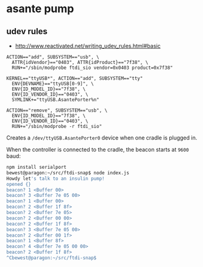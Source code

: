 
# asante pump

## udev rules

* http://www.reactivated.net/writing_udev_rules.html#basic

```
ACTION=="add", SUBSYSTEM=="usb", \
  ATTR{idVendor}=="0403", ATTR{idProduct}=="7f38", \
  RUN+="/sbin/modprobe ftdi_sio vendor=0x0403 product=0x7f38"

KERNEL=="ttyUSB*", ACTION=="add", SUBSYSTEM=="tty"
  ENV{DEVNAME}=="ttyUSB[0-9]", \
  ENV{ID_MODEL_ID}=="7f38", \
  ENV{ID_VENDOR_ID}=="0403", \
  SYMLINK+="ttyUSB.AsantePorter%n"

ACTION=="remove", SUBSYSTEM=="usb", \
  ENV{ID_MODEL_ID}=="7f38", \
  ENV{ID_VENDOR_ID}=="0403", \
  RUN+="/sbin/modprobe -r ftdi_sio"

```
Creates a `/dev/ttyUSB.AsantePorter0` device when one cradle is plugged in.

When the controller is connected to the cradle, the beacon starts at `9600` baud:

```bash
npm install serialport
bewest@paragon:~/src/ftdi-snap$ node index.js 
Howdy let's talk to an insulin pump!
opened {}
beacon? 1 <Buffer 00>
beacon? 3 <Buffer 7e 05 00>
beacon? 1 <Buffer 00>
beacon? 2 <Buffer 1f 8f>
beacon? 2 <Buffer 7e 05>
beacon? 2 <Buffer 00 00>
beacon? 2 <Buffer 1f 8f>
beacon? 3 <Buffer 7e 05 00>
beacon? 2 <Buffer 00 1f>
beacon? 1 <Buffer 8f>
beacon? 4 <Buffer 7e 05 00 00>
beacon? 2 <Buffer 1f 8f>
^Cbewest@paragon:~/src/ftdi-snap$ 

```


